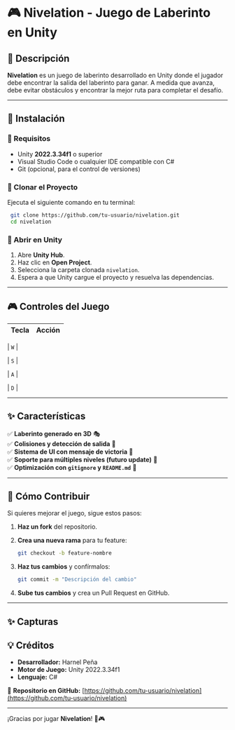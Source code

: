 # 🎮 Nivelation - Juego de Laberinto en Unity

## 📌 Descripción

**Nivelation** es un juego de laberinto desarrollado en Unity donde el jugador debe encontrar la salida del laberinto para ganar. A medida que avanza, debe evitar obstáculos y encontrar la mejor ruta para completar el desafío.

---

## 🚀 Instalación

### 🔹 Requisitos

- Unity **2022.3.34f1** o superior
- Visual Studio Code o cualquier IDE compatible con C#
- Git (opcional, para el control de versiones)

### 🔹 Clonar el Proyecto

Ejecuta el siguiente comando en tu terminal:

```sh
 git clone https://github.com/tu-usuario/nivelation.git
 cd nivelation
```

### 🔹 Abrir en Unity

1. Abre **Unity Hub**.
2. Haz clic en **Open Project**.
3. Selecciona la carpeta clonada `nivelation`.
4. Espera a que Unity cargue el proyecto y resuelva las dependencias.

---

## 🎮 Controles del Juego

| Tecla | Acción |
|--------|----------|

| `W` |

| `S` |

| `A` |

| `D` |

---

## ✨ Características

✅ **Laberinto generado en 3D** 🎭  
✅ **Colisiones y detección de salida** 🚪  
✅ **Sistema de UI con mensaje de victoria** 🎉  
✅ **Soporte para múltiples niveles (futuro update)** 🔄  
✅ **Optimización con `gitignore` y `README.md`** 📜  

---

## 🔧 Cómo Contribuir

Si quieres mejorar el juego, sigue estos pasos:

1. **Haz un fork** del repositorio.

2. **Crea una nueva rama** para tu feature:

   ```sh
   git checkout -b feature-nombre
   ```

3. **Haz tus cambios** y confírmalos:

   ```sh
   git commit -m "Descripción del cambio"
   ```

4. **Sube tus cambios** y crea un Pull Request en GitHub.

---

## ✨ Capturas

## 💡 Créditos

- **Desarrollador:** Harnel Peña
- **Motor de Juego:** Unity 2022.3.34f1
- **Lenguaje:** C#

📌 **Repositorio en GitHub:** [https://github.com/tu-usuario/nivelation](https://github.com/tu-usuario/nivelation)

---

¡Gracias por jugar **Nivelation**! 🚀🎮
